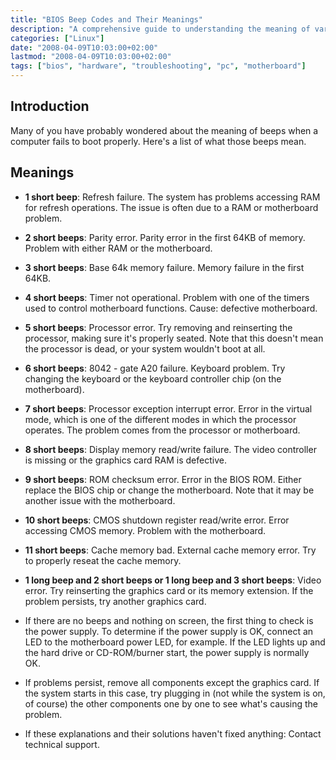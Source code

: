 ```yaml
---
title: "BIOS Beep Codes and Their Meanings"
description: "A comprehensive guide to understanding the meaning of various BIOS beep codes during computer startup problems."
categories: ["Linux"]
date: "2008-04-09T10:03:00+02:00"
lastmod: "2008-04-09T10:03:00+02:00"
tags: ["bios", "hardware", "troubleshooting", "pc", "motherboard"]
---
```


## Introduction

Many of you have probably wondered about the meaning of beeps when a computer fails to boot properly. Here's a list of what those beeps mean.

## Meanings

- **1 short beep**: Refresh failure. The system has problems accessing RAM for refresh operations. The issue is often due to a RAM or motherboard problem.

- **2 short beeps**: Parity error. Parity error in the first 64KB of memory. Problem with either RAM or the motherboard.

- **3 short beeps**: Base 64k memory failure. Memory failure in the first 64KB.

- **4 short beeps**: Timer not operational. Problem with one of the timers used to control motherboard functions. Cause: defective motherboard.

- **5 short beeps**: Processor error. Try removing and reinserting the processor, making sure it's properly seated. Note that this doesn't mean the processor is dead, or your system wouldn't boot at all.

- **6 short beeps**: 8042 - gate A20 failure. Keyboard problem. Try changing the keyboard or the keyboard controller chip (on the motherboard).

- **7 short beeps**: Processor exception interrupt error. Error in the virtual mode, which is one of the different modes in which the processor operates. The problem comes from the processor or motherboard.

- **8 short beeps**: Display memory read/write failure. The video controller is missing or the graphics card RAM is defective.

- **9 short beeps**: ROM checksum error. Error in the BIOS ROM. Either replace the BIOS chip or change the motherboard. Note that it may be another issue with the motherboard.

- **10 short beeps**: CMOS shutdown register read/write error. Error accessing CMOS memory. Problem with the motherboard.

- **11 short beeps**: Cache memory bad. External cache memory error. Try to properly reseat the cache memory.

- **1 long beep and 2 short beeps or 1 long beep and 3 short beeps**: Video error. Try reinserting the graphics card or its memory extension. If the problem persists, try another graphics card.

- If there are no beeps and nothing on screen, the first thing to check is the power supply. To determine if the power supply is OK, connect an LED to the motherboard power LED, for example. If the LED lights up and the hard drive or CD-ROM/burner start, the power supply is normally OK.

- If problems persist, remove all components except the graphics card. If the system starts in this case, try plugging in (not while the system is on, of course) the other components one by one to see what's causing the problem.

- If these explanations and their solutions haven't fixed anything: Contact technical support.
